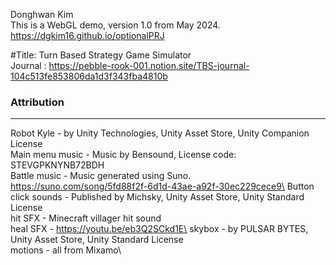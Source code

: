 
Donghwan Kim\
This is a WebGL demo, version 1.0 from May 2024.
https://dgkim16.github.io/optionalPRJ

#Title: Turn Based Strategy Game Simulator\
Journal : https://pebble-rook-001.notion.site/TBS-journal-104c513fe853806da1d3f343fba4810b
<!--
Summary:\
This project aims to mimik the battle system used in a video game titled Honkai StarRail using RBT data structure.\
Their battle system is inspired by, and therefore strongly resemblances that of, the series of video games called Persona.\
There are two groups A, consisting of playable agents, and B, consisting of enemy agents, in this game.\
Each agent has their own preassigned values, such as its name, skill ids, character id, speed, attack, max hp, and type.\
All agents mimik the characters with the type 'hunt' from the original game, so their types are fixated.\
Rounds are taken among all agents with resepct to their BAV values, which is initialized for each agent using their speed values.\
The panels alligned vertically on the left edge of the screen are updated when appropriate to reflect the BAV values in real time.\
The agent with the lowest BAV value takes the turn of that round, and all agents' BAV values are decremented by that lowest amount.\
If the agent is playable, the game waits for input from the user. Otherwise, the enemy agent attacks an ally.\
Which ally is attacked by the enemy agent, and equivalently the enemy agent automatically targeted by an playable agent in its turn, depends on their Hit probability.\
Hit probability for each character is computed using the Aggro value for each agent, which is computed with respect to its predetermined type.\
After the agent with the turn finished, if the game is not over, the agent that played the turn reset its BAV value, and the game goes on to ex\ecute the next round.


### C rubric
[X] Uses BST for managing turns\
[X] Uses RBT for managing turns\
[X] Load data from JSON files\
[X] Create a working speed system\
[X] Hide non-affected allies that blocks the view of the Camera\
[X] Both skill button works, and are only visible when it is player's turn\
[X] Turn starts only when all animations are finished.\
[X] There's an indication of some sort that the game finished; that is, loop terminates at some point.\
[X] Communication between animator and script works\
[X] Successful initialization\
[X] Replace resources (texture, objects) to more 'formal' characters.

 
### B rubric
---
[X] Dead aren't targeted and can not be targeted.\
[X] Resolves the edge case where clones of enemies don't break the tree.\
[X] Make use of the animator override controller\
[X] Both skills aren't instakills\
[X] menu ( start & end )\
[X] Enemies actually do perform an action when their turn comes\
[X] There is a random aggro-target system \
[X] Background music\
[X] Background is not default\
[X] Size is less than 100mb (allows upload to & depolyment via github pages)

### A rubric
---
[X] Stylized menu ( end allows restart )\
[ㅁ] You can modify data (character stats) in start screen\
[X] Implement actual working BAV (spd) mechanism used in the original game.\
[X] Implement actual aggro mechanism used in the original game.\
[X] Implement 3rd skill (ult) that works & is executable\
[X] Make shader reflect the character's ult value.\
[] Shake, or animate the hp bar when affected\
[X] Add a condition for skill 2 (requires skillpoint for execution)\
[X] Make skill 1 give skillpoint\
[X] Adding audio\
[] Make enemies smarter (enemies can buff each other)\
[X] Be able to identify who will be affected by player's action (while awaiting for execution by player input) by looking at turn panels\
[X] Create documentation (+ attributions)

### A** rubric (Highly doubt these are possible in 2 weeks.)
---
[?] There's no bug\
[X] Implement a priority queue for the current 'turn'.\
[] Add 'break effect / weakness' mechanism to the game\
[] Implement a 'wave' system : in a single battle, the next 'wave' of monsters join the battle only when the current wave of enemies are wiped\
[] Use deep learning to create a model that survives as long as possible.\
[] Make the game 'rogue-like'

### Features added post-meeting or aren't in rubric
---
[X] Added Indicators for how much HP changed, so one can clearly see how much hp changed by action\
[X] Added Auto and speed changer\
[X] Added heal skill\
[X] Added more motions & multi-hit mechanism\
[X] Improved camera to show relevant characters within its frustrum\
[X] All animator controllers are now replaced with AnimatorControllerOverrides\

-->
### Attribution
---
Robot Kyle - by Unity Technologies, Unity Asset Store, Unity Companion License\
Main menu music - Music by Bensound, License code: STEVGPKNYNB72BDH\
Battle music - Music generated using Suno. https://suno.com/song/5fd88f2f-6d1d-43ae-a92f-30ec229cece9\
Button click sounds - Published by Michsky, Unity Asset Store, Unity Standard License\
hit SFX - Minecraft villager hit sound\
heal SFX - https://youtu.be/eb3Q2SCkd1E\
skybox - by PULSAR BYTES, Unity Asset Store, Unity Standard License\
motions - all from Mixamo\

